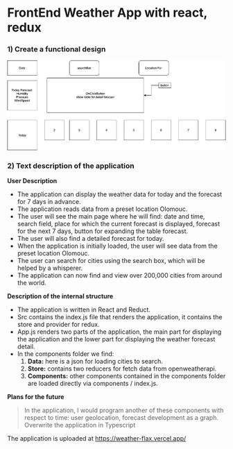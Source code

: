 # FrontEnd Weather App with react, redux 

### 1) Create a functional design

![Schema](/diagram.png)

### 2) Text description of the application
**User Description**

   - The application can display the weather data for today and the forecast for 7 days in advance.
   - The application reads data from a preset location Olomouc.
   - The user will see the main page where he will find: date and time, search field, place for which the current forecast is displayed, forecast for the next 7   days, button for expanding the table forecast.
   - The user will also find a detailed forecast for today.
   - When the application is initially loaded, the user will see data from the preset location Olomouc.
   - The user can search for cities using the search box, which will be helped by a whisperer.
   - The application can now find and view over 200,000 cities from around the world.

**Description of the internal structure**
   
   - The application is written in React and Reduct.
   - Src contains the index.js file that renders the application, it contains the store and provider for redux.
   - App.js renders two parts of the application, the main part for displaying the application and the lower part for displaying the weather forecast detail.
   - In the components folder we find:
      1. **Data:** here is a json for loading cities to search.
      2. **Store:** contains two reducers for fetch data from openweatherapi.
      3. **Components:** other components contained in the components folder are loaded directly via components / index.js.


**Plans for the future**

>In the application, I would program another of these components with respect to time: user geolocation, forecast development as a graph.
>Overwrite the application in Typescript

The application is uploaded at https://weather-flax.vercel.app/
                      

